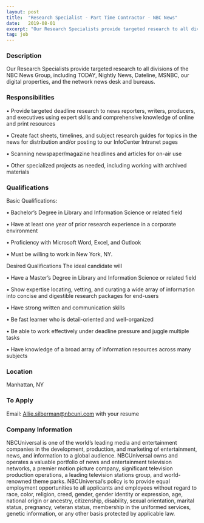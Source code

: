 ```yaml
---
layout: post
title:  "Research Specialist - Part Time Contractor - NBC News"
date:   2019-08-01
excerpt: "Our Research Specialists provide targeted research to all divisions of the NBC News Group, including TODAY, Nightly News, Dateline, MSNBC, our digital properties, and the network news desk and bureaus."
tag: job
---
```


### Description   

Our Research Specialists provide targeted research to all divisions of the NBC News Group, including TODAY, Nightly News, Dateline, MSNBC, our digital properties, and the network news desk and bureaus.


### Responsibilities   


• 	Provide targeted deadline research to news reporters, writers, producers, and executives using expert skills and comprehensive knowledge of online and print resources

• 	Create fact sheets, timelines, and subject research guides for topics in the news for distribution and/or posting to our InfoCenter Intranet pages

• 	Scanning newspaper/magazine headlines and articles for on-air use

• 	Other specialized projects as needed, including working with archived materials



### Qualifications   

Basic Qualifications: 

• 	Bachelor’s Degree in Library and Information Science or related field 

• 	Have at least one year of prior research experience in a corporate environment

• 	Proficiency with Microsoft Word, Excel, and Outlook

• 	Must be willing to work in New York, NY.

Desired Qualifications
       The ideal candidate will

• 	Have a Master’s Degree in Library and Information Science or related field

• 	Show expertise locating, vetting, and curating a wide array of information into concise and digestible research packages for end-users

• 	Have strong written and communication skills 

• 	Be fast learner who is detail-oriented and well-organized 

• 	Be able to work effectively under deadline pressure and juggle multiple tasks 

• 	Have knowledge of a broad array of information resources across many subjects 






### Location   

Manhattan, NY




### To Apply   

Email: Allie.silberman@nbcuni.com with your resume


### Company Information   

NBCUniversal is one of the world’s leading media and entertainment companies in the development, production, and marketing of entertainment, news, and information to a global audience. NBCUniversal owns and operates a valuable portfolio of news and entertainment television networks, a premier motion picture company, significant television production operations, a leading television stations group, and world-renowned theme parks. NBCUniversal’s policy is to provide equal employment opportunities to all applicants and employees without regard to race, color, religion, creed, gender, gender identity or expression, age, national origin or ancestry, citizenship, disability, sexual orientation, marital status, pregnancy, veteran status, membership in the uniformed services, genetic information, or any other basis protected by applicable law.



